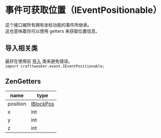 # 事件可获取位置（IEventPositionable）

这个接口被所有拥有坐标功能的事件所继承。  
这也意味着你可以使用 getters 来获取位置信息。


## 导入相关类
最好在使用前 [导入](/AdvancedFunctions/Import) 类来避免错误。   
`import crafttweaker.event.IEventPositionable;`


## ZenGetters

| name     | type                                  |
|----------|---------------------------------------|
| position | [IBlockPos](/Vanilla/World/IBlockPos) |
| x        | int                                   |
| y        | int                                   |
| z        | int                                   |

